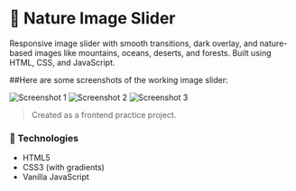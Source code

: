 # 🌿 Nature Image Slider

Responsive image slider with smooth transitions, dark overlay, and nature-based images like mountains, oceans, deserts, and forests. Built using HTML, CSS, and JavaScript.


##Here are some screenshots of the working image slider:

![Screenshot 1](screenshot1.png)
![Screenshot 2](screenshot2.png)
![Screenshot 3](screenshot3.png)

> Created as a frontend practice project.

### 📁 Technologies
- HTML5
- CSS3 (with gradients)
- Vanilla JavaScript
